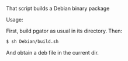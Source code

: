 That script builds a Debian binary package

Usage:

First, build pgator as usual in its directory. Then:
```bash
$ sh Debian/build.sh
```
And obtain a deb file in the current dir.
